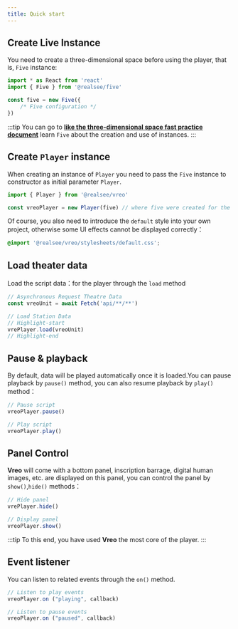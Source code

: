 ```yaml
---
title: Quick start
---
```


## Create Live Instance

You need to create a three-dimensional space before using the player, that is, `Five` instance:

```ts
import * as React from 'react'
import { Five } from '@realsee/five'

const five = new Five({
    /* Five configuration */
})
```

:::tip
You can go to [**like the three-dimensional space fast practice document**](../../3d-space/get-started/usage/00.space.md) learn `Five` about the creation and use of instances.
:::

## Create `Player` instance

When creating an instance of `Player` you need to pass the `Five` instance to constructor as initial parameter `Player`.

```ts
import { Player } from '@realsee/vreo'

const vreoPlayer = new Player(five) // where five were created for the previous step
```

Of course, you also need to introduce the `default` style into your own project, otherwise some UI effects cannot be displayed correctly：

```css
@import '@realsee/vreo/stylesheets/default.css';
```

## Load theater data

Load the script data：for the player through the `load` method

```ts
// Asynchronous Request Theatre Data
const vreoUnit = await Fetch('api/**/**')

// Load Station Data
// Highlight-start
vrePlayer.load(vreoUnit)
// Highlight-end
```

## Pause & playback

By default, data will be played automatically once it is loaded.You can pause playback by `pause()` method, you can also resume playback by `play()` method：

```ts
// Pause script
vreoPlayer.pause()

// Play script
vreoPlayer.play()
```

## Panel Control

**Vreo** will come with a bottom panel, inscription barrage, digital human images, etc. are displayed on this panel, you can control the panel by `show()`,`hide()` methods：

```ts
// Hide panel
vrePlayer.hide()

// Display panel
vreoPlayer.show()
```


:::tip
To this end, you have used **Vreo** the most core of the player.
:::

## Event listener

You can listen to related events through the `on()` method.

```ts
// Listen to play events
vreoPlayer.on ("playing", callback)

// Listen to pause events
vreoPlayer.on ("paused", callback)
```
